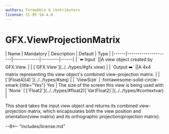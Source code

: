 ```yaml
---
authors: Formabble & contributors
license: CC-BY-SA-4.0
---
```



# GFX.ViewProjectionMatrix

<div class="sh-parameters" markdown="1">
| Name | Mandatory | Description | Default | Type |
|------|---------------------|-------------|---------|------|
| `⬅️ Input` ||A view object created by GFX.View. | | [`GFX.View`](../../types/#gfx.view) |
| `Output ➡️` ||A 4x4 matrix representing the view object's combined view-projection matrix. | | [`[Float4](4)`](../../types/#seq) |
| `ViewSize` | :fontawesome-solid-circle-xmark:{title="Yes"} Yes  | The size of the screen this view is being used with | `None` | [`Float2`](../../types/#float2)[`Var(Float2)`](../../types/#contextvar) |

</div>

This shard takes the input view object and returns its combined view-projection matrix, which encapsulates both the view position and orientation(view matrix) and its orthographic projection(projection matrix).

--8<-- "includes/license.md"


